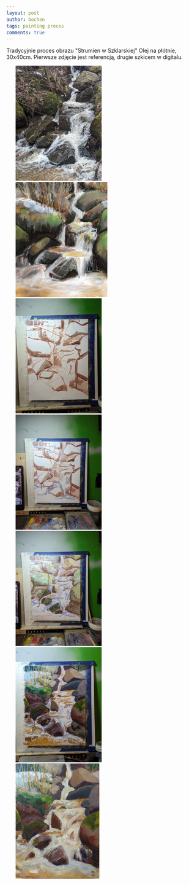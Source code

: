 ```yaml
---
layout: post
author: bochen
tags: painting proces
comments: true
---
```

Tradycyjnie proces obrazu "Strumien w Szklarskiej"
Olej na płótnie, 30x40cm.
Pierwsze zdjęcie jest referencją, drugie szkicem w digitalu.  

<ul id="media" class="clearfix justified-gallery">
<div
            class="albumList"
            data-sub-html=""
            data-download-url="../assets/images/014_szklarska/large_000.jpg"
            data-src="../assets/images/014_szklarska/large_000.jpg"
            data-exthumbimage="../assets/images/014_szklarska/thumb_000.jpg"
            >
            <a href="../assets/images/014_szklarska/large_000.jpg">
            <img src="../assets/images/014_szklarska/small_000.jpg" height="300" />
            </a>
            </div>
<div
            class="albumList"
            data-sub-html=""
            data-download-url="../assets/images/014_szklarska/large_001.jpg"
            data-src="../assets/images/014_szklarska/large_001.jpg"
            data-exthumbimage="../assets/images/014_szklarska/thumb_001.jpg"
            >
            <a href="../assets/images/014_szklarska/large_001.jpg">
            <img src="../assets/images/014_szklarska/small_001.jpg" height="300" />
            </a>
            </div>
<div
            class="albumList"
            data-sub-html=""
            data-download-url="../assets/images/014_szklarska/large_002.jpg"
            data-src="../assets/images/014_szklarska/large_002.jpg"
            data-exthumbimage="../assets/images/014_szklarska/thumb_002.jpg"
            >
            <a href="../assets/images/014_szklarska/large_002.jpg">
            <img src="../assets/images/014_szklarska/small_002.jpg" height="300" />
            </a>
            </div>
<div
            class="albumList"
            data-sub-html=""
            data-download-url="../assets/images/014_szklarska/large_003.jpg"
            data-src="../assets/images/014_szklarska/large_003.jpg"
            data-exthumbimage="../assets/images/014_szklarska/thumb_003.jpg"
            >
            <a href="../assets/images/014_szklarska/large_003.jpg">
            <img src="../assets/images/014_szklarska/small_003.jpg" height="300" />
            </a>
            </div>
<div
            class="albumList"
            data-sub-html=""
            data-download-url="../assets/images/014_szklarska/large_004.jpg"
            data-src="../assets/images/014_szklarska/large_004.jpg"
            data-exthumbimage="../assets/images/014_szklarska/thumb_004.jpg"
            >
            <a href="../assets/images/014_szklarska/large_004.jpg">
            <img src="../assets/images/014_szklarska/small_004.jpg" height="300" />
            </a>
            </div>
<div
            class="albumList"
            data-sub-html=""
            data-download-url="../assets/images/014_szklarska/large_005.jpg"
            data-src="../assets/images/014_szklarska/large_005.jpg"
            data-exthumbimage="../assets/images/014_szklarska/thumb_005.jpg"
            >
            <a href="../assets/images/014_szklarska/large_005.jpg">
            <img src="../assets/images/014_szklarska/small_005.jpg" height="300" />
            </a>
            </div>
<div
            class="albumList"
            data-sub-html=""
            data-download-url="../assets/images/014_szklarska/large_006.jpg"
            data-src="../assets/images/014_szklarska/large_006.jpg"
            data-exthumbimage="../assets/images/014_szklarska/thumb_006.jpg"
            >
            <a href="../assets/images/014_szklarska/large_006.jpg">
            <img src="../assets/images/014_szklarska/small_006.jpg" height="300" />
            </a>
            </div>
</ul>